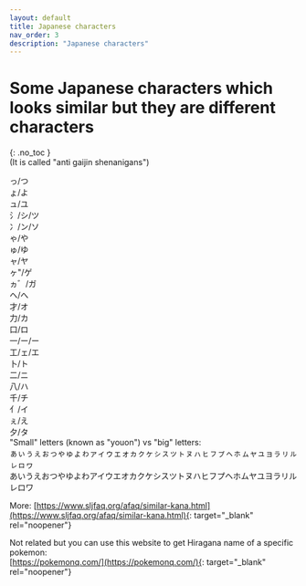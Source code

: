 ```yaml
---
layout: default
title: Japanese characters
nav_order: 3
description: "Japanese characters"
---
```


# Some Japanese characters which looks similar but they are different characters
{: .no_toc }
<br>(It is called "anti gaijin shenanigans")

っ/つ<br>
ょ/よ<br>
ュ/ユ<br>
氵/シ/ツ<br>
冫/ン/ソ<br>
ゃ/や<br>
ゅ/ゆ<br>
ャ/ヤ<br>
ヶ"/ゲ<br>
ヵ゛/ガ<br>
ヘ/へ<br>
才/オ<br>
力/カ<br>
口/ロ<br>
一/ー/ー<br>
工/ェ/エ<br>
卜/ト<br>
二/ニ<br>
八/ハ<br>
千/チ<br>
亻/イ<br>
ぇ/え<br>
夕/タ<br>
"Small" letters (known as "youon") vs "big" letters:<br>
ぁぃぅぇぉっゃゅょゎァィゥェォヵㇰヶㇱㇲッㇳㇴㇵㇶㇷㇷ゚ㇸㇹㇺャュョㇻㇼㇽㇾㇿヮ<br>
あいうえおつやゆよわアイウエオカクケシスツトヌハヒフプヘホムヤユヨラリルレロワ<br>

More: [https://www.sljfaq.org/afaq/similar-kana.html](https://www.sljfaq.org/afaq/similar-kana.html){: target="_blank" rel="noopener"}

Not related but you can use this website to get Hiragana name of a specific pokemon:<br>
[https://pokemonq.com/](https://pokemonq.com/){: target="_blank" rel="noopener"}
